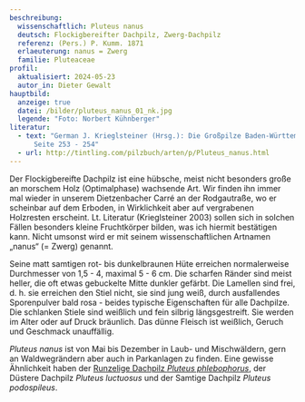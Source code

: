 ```yaml
---
beschreibung:
  wissenschaftlich: Pluteus nanus
  deutsch: Flockigbereifter Dachpilz, Zwerg-Dachpilz
  referenz: (Pers.) P. Kumm. 1871
  erlaeuterung: nanus = Zwerg
  familie: Pluteaceae
profil:
  aktualisiert: 2024-05-23
  autor_in: Dieter Gewalt
hauptbild:
  anzeige: true
  datei: /bilder/pluteus_nanus_01_nk.jpg
  legende: "Foto: Norbert Kühnberger"
literatur:
  - text: "German J. Krieglsteiner (Hrsg.): Die Großpilze Baden-Württembergs Band 4,
      Seite 253 - 254"
  - url: http://tintling.com/pilzbuch/arten/p/Pluteus_nanus.html
---
```

Der Flockigbereifte Dachpilz ist eine hübsche, meist nicht besonders große an morschem Holz (Optimalphase) wachsende Art. Wir finden ihn immer mal wieder in unserem Dietzenbacher Carré an der Rodgautraße, wo er scheinbar auf dem Erboden, in Wirklichkeit aber auf vergrabenen Holzresten erscheint. Lt. Literatur (Krieglsteiner 2003) sollen sich in solchen Fällen besonders kleine Fruchtkörper bilden, was ich hiermit bestätigen kann. Nicht umsonst wird er mit seinem wissenschaftlichen Artnamen „nanus“ (= Zwerg) genannt.

Seine matt samtigen rot- bis dunkelbraunen Hüte erreichen normalerweise Durchmesser von 1,5 - 4, maximal 5 - 6 cm. Die scharfen Ränder sind meist heller, die oft etwas gebuckelte Mitte dunkler gefärbt. Die Lamellen sind frei, d. h. sie erreichen den Stiel nicht, sie sind jung weiß, durch ausfallendes Sporenpulver bald rosa - beides typische Eigenschaften für alle Dachpilze. 
Die schlanken Stiele sind weißlich und fein silbrig längsgestreift. Sie werden im Alter oder auf Druck bräunlich. Das dünne Fleisch ist weißlich, Geruch und Geschmack unauffällig.

*Pluteus nanus* ist von Mai bis Dezember in Laub- und Mischwäldern, gern an Waldwegrändern aber auch in Parkanlagen zu finden. Eine gewisse Ähnlichkeit haben der [Runzelige Dachpilz *Pluteus phlebophorus*](/pilze/pluteus-phlebophorus-runzeliger-dachpilz), der Düstere Dachpilz *Pluteus luctuosus* und der Samtige Dachpilz *Pluteus podospileus*.
